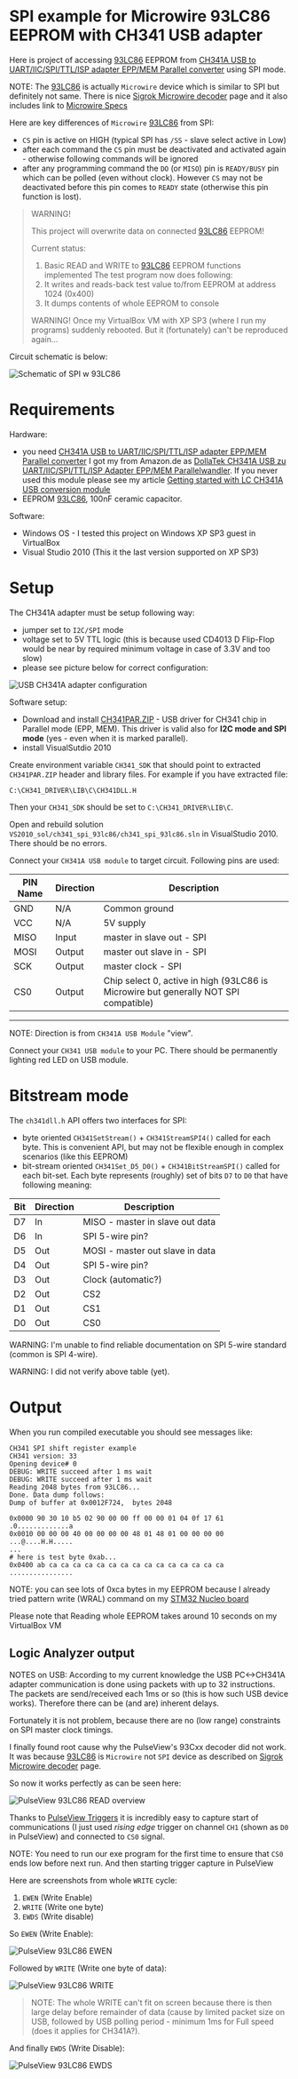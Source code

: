 # SPI example for Microwire 93LC86 EEPROM with CH341 USB adapter 

Here is project of accessing [93LC86] EEPROM
from [CH341A USB to UART/IIC/SPI/TTL/ISP adapter EPP/MEM Parallel converter]
using SPI mode.

NOTE: The [93LC86] is actually `Microwire` device which is
similar to SPI but definitely not same.
There is nice [Sigrok Microwire decoder] page and it also includes
link to [Microwire Specs]

Here are key differences of `Microwire` [93LC86] from SPI:
* `CS` pin is active on HIGH  (typical SPI has `/SS` - slave select
  active in Low)
* after each command the `CS` pin must be deactivated and activated
  again - otherwise following commands will be ignored
* after any programming command the `DO` (or `MISO`) pin 
  is `READY/BUSY` pin which can be polled (even without clock).
  However `CS` may not be deactivated before this pin comes
  to `READY` state (otherwise this pin function is lost).


> WARNING!
>
> This project will overwrite data on connected [93LC86] EEPROM!
>
> Current status:
> 1. Basic READ and WRITE to [93LC86] EEPROM functions implemented
> The test program now does following:
> 1. It writes and reads-back test value to/from EEPROM at address 1024 (0x400)
> 1. It dumps contents of whole EEPROM to console
>
> WARNING!
> Once my VirtualBox VM with XP SP3 (where I run my programs) 
> suddenly rebooted. But it (fortunately) can't be reproduced again...

Circuit schematic is below:

![Schematic of SPI w 93LC86](https://github.com/hpaluch/ch341-spi-93lc86/blob/master/ExpressPCB/ch341-spi-93lc86.png?raw=true)


# Requirements

Hardware:
* you
  need [CH341A USB to UART/IIC/SPI/TTL/ISP adapter EPP/MEM Parallel converter]
  I got my from Amazon.de as [DollaTek CH341A USB zu UART/IIC/SPI/TTL/ISP Adapter EPP/MEM Parallelwandler]. If you never used this module
  please see my article [Getting started with LC CH341A USB conversion module]
* EEPROM [93LC86], 100nF ceramic capacitor.

Software:

* Windows OS - I tested this project on Windows XP SP3 guest in VirtualBox
* Visual Studio 2010 (This it the last version supported on XP SP3)


# Setup

The CH341A adapter must be setup following way:
* jumper set to `I2C/SPI` mode
* voltage set to 5V TTL logic (this is because used CD4013 D Flip-Flop
  would be near by required minimum voltage in case of 3.3V and too slow)
* please see picture below for correct configuration:

![USB CH341A adapter configuration](https://github.com/hpaluch/ch341-spi-93lc86//blob/master/images/ch341-spi-5v.jpg?raw=true)


Software setup:
*  Download and install [CH341PAR.ZIP] - USB driver for CH341 chip
   in Parallel mode (EPP, MEM). This driver is valid 
   also for **I2C mode and SPI mode** (yes - even when it is marked parallel).
*  install VisualSutdio 2010

Create environment variable `CH341_SDK` that should point to extracted
`CH341PAR.ZIP` header and library files. For example
if you have extracted file:

```
C:\CH341_DRIVER\LIB\C\CH341DLL.H 
```
Then your `CH341_SDK` should be set to `C:\CH341_DRIVER\LIB\C`.

Open and rebuild solution `VS2010_sol/ch341_spi_93lc86/ch341_spi_93lc86.sln`
in VisualStudio 2010. There should be no errors.

Connect your `CH341A USB module` to target circuit. Following pins are used:

|PIN Name|Direction|Description|
|--------|---------|-----------|
|GND|N/A|Common ground|
|VCC|N/A|5V supply|
|MISO|Input|master in slave out - SPI|
|MOSI|Output|master out slave in - SPI|
|SCK|Output|master clock - SPI|
|CS0|Output|Chip select 0, active in high (93LC86 is Microwire but generally NOT SPI compatible)|

----

NOTE: Direction is from `CH341A USB Module` "view".

Connect your `CH341 USB module` to your PC. There should
be permanently lighting red LED on USB module.


# Bitstream mode

The `ch341dll.h` API offers two interfaces for SPI:

* byte oriented `CH341SetStream()` + `CH341StreamSPI4()` called
  for each byte. This is convenient API, but
  may not be flexible enough in complex scenarios (like this EEPROM)
* bit-stream oriented `CH341Set_D5_D0()` + `CH341BitStreamSPI()` called
  for each bit-set. Each byte represents (roughly) set of bits
  `D7` to `D0` that have following meaning:

|Bit|Direction|Description|
|---|---------|-----------|
|D7|In|MISO - master in slave out data|
|D6|In|SPI 5-wire pin?|
|D5|Out|MOSI - master out slave in data|
|D4|Out|SPI 5-wire pin?|
|D3|Out|Clock (automatic?)|
|D2|Out|CS2|
|D1|Out|CS1|
|D0|Out|CS0|

WARNING: I'm unable to find reliable documentation on SPI 5-wire
standard (common is SPI 4-wire).

WARNING: I did not verify above table (yet).


# Output

When you run compiled executable you should see messages like:
```
CH341 SPI shift register example
CH341 version: 33
Opening device# 0
DEBUG: WRITE succeed after 1 ms wait
DEBUG: WRITE succeed after 1 ms wait
Reading 2048 bytes from 93LC86...
Done. Data dump follows:
Dump of buffer at 0x0012F724,  bytes 2048

0x0000 90 30 10 b5 02 90 00 00 ff 00 00 01 04 0f 17 61 .0.............a
0x0010 00 00 00 40 00 00 00 00 48 01 48 01 00 00 00 00 ...@....H.H.....
...
# here is test byte 0xab...
0x0400 ab ca ca ca ca ca ca ca ca ca ca ca ca ca ca ca ................
```

NOTE: you can see lots of 0xca bytes in my EEPROM because 
I already tried pattern write (WRAL) command on
my [STM32 Nucleo board]


Please note that Reading whole EEPROM takes around 10 seconds on my
VirtualBox VM


## Logic Analyzer output

NOTES on USB: According to my current knowledge the USB PC<->CH341A
adapter communication is done using packets with up to 32 instructions.
The packets are send/received each 1ms or so (this is how such
USB device works). Therefore there can be (and are) inherent delays.

Fortunately it is not problem, because there are no (low range)
constraints on SPI master clock timings.


I finally found root cause why the PulseView's 93Cxx decoder did
not work. It was because [93LC86] is `Microwire` not `SPI` device
as described on [Sigrok Microwire decoder]  page.

So now it works perfectly as can be seen here:

![PulseView 93LC86 READ  overview](https://github.com/hpaluch/ch341-spi-93lc86//blob/master/PulseView/read-cmd-overview.png?raw=true)

Thanks to [PulseView Triggers] it is  incredibly easy to capture
start of communications (I just used _rising edge_ trigger on channel
`CH1` (shown as `D0` in PulseView) and connected to `CS0` signal.

NOTE: You need to run our exe program for the first time to ensure
that `CS0` ends low before next run. And then starting trigger capture
in PulseView

Here are screenshots from whole `WRITE` cycle:
1. `EWEN` (Write Enable)
1. `WRITE` (Write one byte)
1. `EWDS` (Write disable)


So `EWEN` (Write Enable):

![PulseView 93LC86 EWEN](https://github.com/hpaluch/ch341-spi-93lc86//blob/master/PulseView/ewen-cmd.png?raw=true)

Followed by `WRITE` (Write one byte of data):

![PulseView 93LC86 WRITE](https://github.com/hpaluch/ch341-spi-93lc86//blob/master/PulseView/write-cmd.png?raw=true)

> NOTE: The whole WRITE can't fit on screen because there is then large delay before
> remainder of data (cause by limited packet size on USB, followed by 
> USB polling period - minimum 1ms for Full speed (does it applies for CH341A?).


And finally `EWDS` (Write Disable):

![PulseView 93LC86 EWDS](https://github.com/hpaluch/ch341-spi-93lc86//blob/master/PulseView/ewds-cmd.png?raw=true)


[PulseView Triggers]: https://sigrok.org/doc/pulseview/0.4.1/manual.html#_triggers
[Microwire Specs]: http://www.ti.com/lit/an/snoa743/snoa743.pdf
[Sigrok Microwire decoder]: https://sigrok.org/blog/new-protocol-decoder-microwire
[STM32 Nucleo board]: https://github.com/hpaluch-pil/nucleo-93cxx 
[93LC86]: http://ww1.microchip.com/downloads/en/DeviceDoc/21131F.pdf
[CH341PAR.ZIP]: http://www.wch.cn/downloads/file/7.html
[Getting started with LC CH341A USB conversion module]:  https://github.com/hpaluch/hpaluch.github.io/wiki/Getting-started-with-LC-CH341A-USB-conversion-module
[CH341A USB to UART/IIC/SPI/TTL/ISP adapter EPP/MEM Parallel converter]:http://www.chinalctech.com/index.php?_m=mod_product&_a=view&p_id=1220
[DollaTek CH341A USB zu UART/IIC/SPI/TTL/ISP Adapter EPP/MEM Parallelwandler]:https://www.amazon.de/gp/product/B07DJZDRKG/

